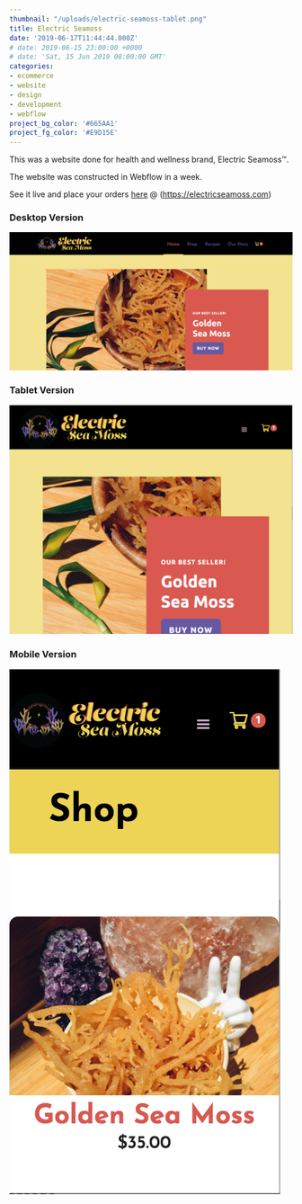 ```yaml
---
thumbnail: "/uploads/electric-seamoss-tablet.png"
title: Electric Seamoss
date: '2019-06-17T11:44:44.000Z'
# date: 2019-06-15 23:00:00 +0000
# date: 'Sat, 15 Jun 2019 08:00:00 GMT'
categories:
- ecommerce
- website
- design
- development
- webflow 
project_bg_color: '#665AA1'
project_fg_color: '#E9D15E'
---
```


This was a website done for health and wellness brand, Electric Seamoss™️. 

The website was constructed in Webflow in a week. 

See it live and place your orders [here](https://electricseamoss.com) @ (https://electricseamoss.com)


### Desktop Version

![](/uploads/electric-seamoss-desktop.png)

### Tablet Version
![](/uploads/electric-seamoss-tablet.png)

### Mobile Version
![](/uploads/electric-seamoss-mobile.png)

